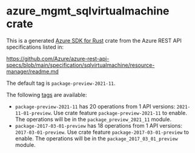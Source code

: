 # azure_mgmt_sqlvirtualmachine crate

This is a generated [Azure SDK for Rust](https://github.com/Azure/azure-sdk-for-rust) crate from the Azure REST API specifications listed in:

https://github.com/Azure/azure-rest-api-specs/blob/main/specification/sqlvirtualmachine/resource-manager/readme.md

The default tag is `package-preview-2021-11`.

The following [tags](https://github.com/Azure/azure-sdk-for-rust/blob/main/services/tags.md) are available:

- `package-preview-2021-11` has 20 operations from 1 API versions: `2021-11-01-preview`. Use crate feature `package-preview-2021-11` to enable. The operations will be in the `package_preview_2021_11` module.
- `package-2017-03-01-preview` has 18 operations from 1 API versions: `2017-03-01-preview`. Use crate feature `package-2017-03-01-preview` to enable. The operations will be in the `package_2017_03_01_preview` module.